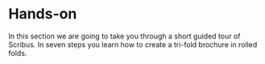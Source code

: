 # Hands-on

In this section we are going to take you through a short guided tour of Scribus. In seven steps you learn how to create a tri-fold brochure in rolled folds.
